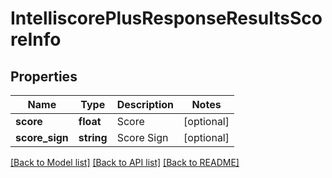 # IntelliscorePlusResponseResultsScoreInfo

## Properties
Name | Type | Description | Notes
------------ | ------------- | ------------- | -------------
**score** | **float** | Score | [optional] 
**score_sign** | **string** | Score Sign | [optional] 

[[Back to Model list]](../README.md#documentation-for-models) [[Back to API list]](../README.md#documentation-for-api-endpoints) [[Back to README]](../README.md)


